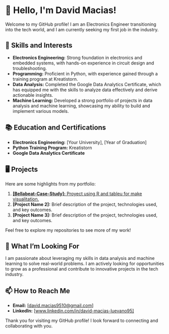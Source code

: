 
# 👋 Hello, I'm David Macias!

Welcome to my GitHub profile! I am an Electronics Engineer transitioning into the tech world, and I am currently seeking my first job in the industry. 

## 🔧 Skills and Interests

- **Electronics Engineering:** Strong foundation in electronics and embedded systems, with hands-on experience in circuit design and troubleshooting.
- **Programming:** Proficient in Python, with experience gained through a training program at Kreatistorn.
- **Data Analysis:** Completed the Google Data Analytics Certificate, which has equipped me with the skills to analyze data effectively and derive actionable insights.
- **Machine Learning:** Developed a strong portfolio of projects in data analysis and machine learning, showcasing my ability to build and implement various models.

## 📚 Education and Certifications

- **Electronics Engineering:** [Your University], [Year of Graduation]
- **Python Training Program:** Kreatistorn
- **Google Data Analytics Certificate**

## 🖥️ Projects

Here are some highlights from my portfolio:

1. [**[Bellabeat-Case-Study]:** Proyect using R and tableu for make visualitation.](https://github.com/david-macias-luevano95/Bellabeat-Case_Study)
2. **[Project Name 2]:** Brief description of the project, technologies used, and key outcomes.
3. **[Project Name 3]:** Brief description of the project, technologies used, and key outcomes.

Feel free to explore my repositories to see more of my work!

## 🌟 What I’m Looking For

I am passionate about leveraging my skills in data analysis and machine learning to solve real-world problems. I am actively looking for opportunities to grow as a professional and contribute to innovative projects in the tech industry.

## 📫 How to Reach Me

- **Email:** [david.macias9510@gmail.com]
- **LinkedIn:** [www.linkedin.com/in/david-macias-luevano95]

Thank you for visiting my GitHub profile! I look forward to connecting and collaborating with you.
